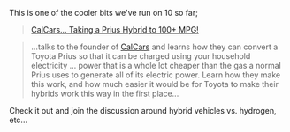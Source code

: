 This is one of the cooler bits we've run on 10 so far;

> [CalCars... Taking a Prius Hybrid to 100+ MPG!](http://on10.net/TheShow/2892/)

> ...talks to the founder of [CalCars](http://www.calcars.org) and learns how they can convert a Toyota Prius so that it can be charged using your household electricity ... power that is a whole lot cheaper than the gas a normal Prius uses to generate all of its electric power. Learn how they make this work, and how much easier it would be for Toyota to make their hybrids work this way in the first place...

Check it out and join the discussion around hybrid vehicles vs. hydrogen, etc...